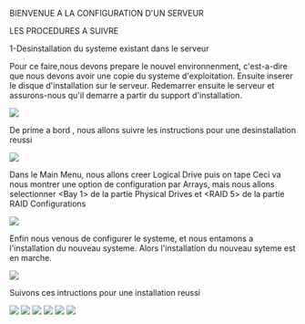 
BIENVENUE A LA CONFIGURATION D'UN SERVEUR

LES PROCEDURES A SUIVRE


1-Desinstallation du systeme existant dans le serveur 


Pour ce faire,nous devons prepare le nouvel environnenment, c'est-a-dire que nous devons avoir une copie du systeme d'exploitation.
Ensuite inserer le disque d'installation sur le serveur. Redemarrer ensuite le serveur et assurons-nous qu'il demarre a partir du support d'installation.  


<img src="images/IMG-20230606-WA0005.jpg" width='' height=''>



De prime a bord , nous allons suivre les instructions pour une desinstallation reussi


<img src="images/IMG-20230606-WA0009.jpg" width='' height=''>

Dans le  Main Menu, nous allons creer Logical Drive puis on tape <Entrer>
Ceci va nous montrer une option de configuration par Arrays, mais nous allons selectionner <Bay 1> de la partie Physical Drives et <RAID 5> de la partie RAID Configurations  

<img src="images/IMG-20230523-WA0012.jpg" width='' height=''>
 
Enfin nous venous de configurer le systeme, et nous entamons a l'installation du nouveau systeme.
 Alors l'installation du nouveau syteme est en marche.
  
<img src="images/IMG-20230606-WA0008.jpg" width='' height=''>
 
 Suivons ces intructions pour une installation reussi
 
 <img src="images/IMG-20230523-WA0026.jpg" width='' height=''>
 
 <img src="images/IMG-20230523-WA0025.jpg" width='' height=''>
 
 <img src="images/IMG-20230523-WA0024.jpg" width='' height=''>
 
 <img src="images/IMG-20230523-WA0023.jpg" width='' height=''>
 
 <img src="images/IMG-20230523-WA0027.jpg" width='' height=''>
 
 <img src="images/IMG-20230606-WA0009.jpg" width='' height=''>
 
